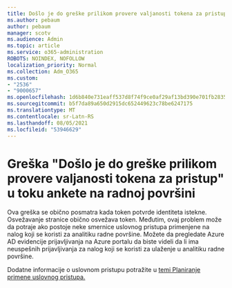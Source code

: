 ```yaml
---
title: Došlo je do greške prilikom provere valjanosti tokena za pristup tokom nalaženja anatike radne površine
ms.author: pebaum
author: pebaum
manager: scotv
ms.audience: Admin
ms.topic: article
ms.service: o365-administration
ROBOTS: NOINDEX, NOFOLLOW
localization_priority: Normal
ms.collection: Adm_O365
ms.custom:
- "2536"
- "9000657"
ms.openlocfilehash: 1d6b840e731eaff537d8f74f9ce0af29af13bd390e701fb2835e8718b4521158
ms.sourcegitcommit: b5f7da89a650d2915dc652449623c78be6247175
ms.translationtype: MT
ms.contentlocale: sr-Latn-RS
ms.lasthandoff: 08/05/2021
ms.locfileid: "53946629"
---
```

# <a name="there-was-an-error-validating-access-token-error-during-desktop-analytics-onboarding"></a>Greška "Došlo je do greške prilikom provere valjanosti tokena za pristup" u toku ankete na radnoj površini

Ova greška se obično posmatra kada token potvrde identiteta istekne. Osvežavanje stranice obično osvežava token. Međutim, ovaj problem može da potraje ako postoje neke smernice uslovnog pristupa primenjene na nalog koji se koristi za analitiku radne površine. Možete da pregledate Azure AD evidencije prijavljivanja na Azure portalu da biste videli da li ima neuspešnih prijavljivanja za nalog koji se koristi za ulaženje u analitiku radne površine.

Dodatne informacije o uslovnom pristupu potražite u [temi Planiranje primene uslovnog pristupa.](https://docs.microsoft.com/azure/active-directory/conditional-access/plan-conditional-access)